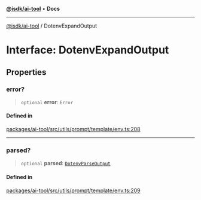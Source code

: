 [**@isdk/ai-tool**](../README.md) • **Docs**

***

[@isdk/ai-tool](../globals.md) / DotenvExpandOutput

# Interface: DotenvExpandOutput

## Properties

### error?

> `optional` **error**: `Error`

#### Defined in

[packages/ai-tool/src/utils/prompt/template/env.ts:208](https://github.com/isdk/ai-tool.js/blob/5f9f0083c734722103ff5468e424b48c212a55f0/src/utils/prompt/template/env.ts#L208)

***

### parsed?

> `optional` **parsed**: [`DotenvParseOutput`](DotenvParseOutput.md)

#### Defined in

[packages/ai-tool/src/utils/prompt/template/env.ts:209](https://github.com/isdk/ai-tool.js/blob/5f9f0083c734722103ff5468e424b48c212a55f0/src/utils/prompt/template/env.ts#L209)
